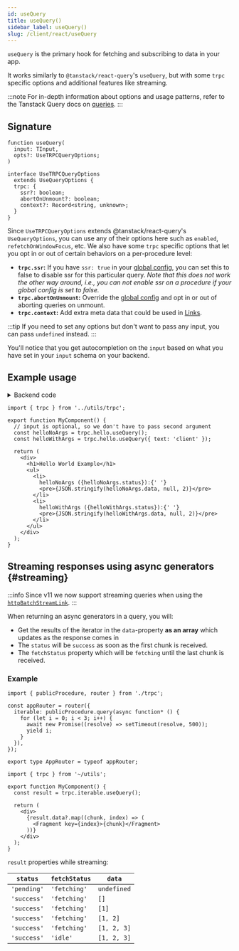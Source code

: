 ```yaml
---
id: useQuery
title: useQuery()
sidebar_label: useQuery()
slug: /client/react/useQuery
---
```


`useQuery` is the primary hook for fetching and subscribing to data in your app.

It works similarly to `@tanstack/react-query`'s `useQuery`, but with some `trpc` specific options and additional features like streaming.

:::note
For in-depth information about options and usage patterns, refer to the Tanstack Query docs on [queries](https://tanstack.com/query/v5/docs/framework/react/guides/queries).
:::

## Signature

```tsx
function useQuery(
  input: TInput,
  opts?: UseTRPCQueryOptions;
)

interface UseTRPCQueryOptions
  extends UseQueryOptions {
  trpc: {
    ssr?: boolean;
    abortOnUnmount?: boolean;
    context?: Record<string, unknown>;
  }
}
```

Since `UseTRPCQueryOptions` extends @tanstack/react-query's `UseQueryOptions`, you can use any of their options here such as `enabled`, `refetchOnWindowFocus`, etc. We also have some `trpc` specific options that let you opt in or out of certain behaviors on a per-procedure level:

- **`trpc.ssr`:** If you have `ssr: true` in your [global config](/docs/client/nextjs/setup#ssr-boolean-default-false), you can set this to false to disable ssr for this particular query. _Note that this does not work the other way around, i.e., you can not enable ssr on a procedure if your global config is set to false._
- **`trpc.abortOnUnmount`:** Override the [global config](/docs/client/nextjs/setup#config-callback) and opt in or out of aborting queries on unmount.
- **`trpc.context`:** Add extra meta data that could be used in [Links](/docs/client/links).

:::tip
If you need to set any options but don't want to pass any input, you can pass `undefined` instead.
:::

You'll notice that you get autocompletion on the `input` based on what you have set in your `input` schema on your backend.

## Example usage

<details>
<summary>Backend code</summary>

```tsx title='server/routers/_app.ts'
import { initTRPC } from '@trpc/server';
import { z } from 'zod';

export const t = initTRPC.create();

export const appRouter = t.router({
  // Create procedure at path 'hello'
  hello: t.procedure
    // using zod schema to validate and infer input values
    .input(
      z
        .object({
          text: z.string().nullish(),
        })
        .nullish(),
    )
    .query((opts) => {
      return {
        greeting: `hello ${opts.input?.text ?? 'world'}`,
      };
    }),
});
```

</details>

```tsx title='components/MyComponent.tsx'
import { trpc } from '../utils/trpc';

export function MyComponent() {
  // input is optional, so we don't have to pass second argument
  const helloNoArgs = trpc.hello.useQuery();
  const helloWithArgs = trpc.hello.useQuery({ text: 'client' });

  return (
    <div>
      <h1>Hello World Example</h1>
      <ul>
        <li>
          helloNoArgs ({helloNoArgs.status}):{' '}
          <pre>{JSON.stringify(helloNoArgs.data, null, 2)}</pre>
        </li>
        <li>
          helloWithArgs ({helloWithArgs.status}):{' '}
          <pre>{JSON.stringify(helloWithArgs.data, null, 2)}</pre>
        </li>
      </ul>
    </div>
  );
}
```

## Streaming responses using async generators {#streaming}

:::info
Since v11 we now support streaming queries when using the [`httpBatchStreamLink`](../links/httpBatchStreamLink.md#generators).
:::

When returning an async generators in a query, you will:

- Get the results of the iterator in the `data`-property **as an array** which updates as the response comes in
- The `status` will be `success` as soon as the first chunk is received.
- The `fetchStatus` property which will be `fetching` until the last chunk is received.

### Example

```tsx title='server/routers/_app.ts'
import { publicProcedure, router } from './trpc';

const appRouter = router({
  iterable: publicProcedure.query(async function* () {
    for (let i = 0; i < 3; i++) {
      await new Promise((resolve) => setTimeout(resolve, 500));
      yield i;
    }
  }),
});

export type AppRouter = typeof appRouter;
```

```tsx title='components/MyComponent.tsx'
import { trpc } from '~/utils';

export function MyComponent() {
  const result = trpc.iterable.useQuery();

  return (
    <div>
      {result.data?.map((chunk, index) => (
        <Fragment key={index}>{chunk}</Fragment>
      ))}
    </div>
  );
}
```

`result` properties while streaming:

| `status`    | `fetchStatus` | `data`      |
| ----------- | ------------- | ----------- |
| `'pending'` | `'fetching'`  | `undefined` |
| `'success'` | `'fetching'`  | `[]`        |
| `'success'` | `'fetching'`  | `[1]`       |
| `'success'` | `'fetching'`  | `[1, 2]`    |
| `'success'` | `'fetching'`  | `[1, 2, 3]` |
| `'success'` | `'idle'`      | `[1, 2, 3]` |
